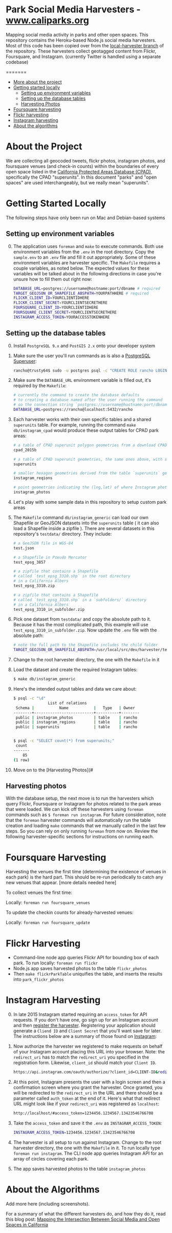 Park Social Media Harvesters - www.caliparks.org
==================================================
Mapping social media activity in parks and other open spaces. This repository contains the Heroku-based Node.js social
media harvesters. Most of this code has been copied over from the [local-harvester branch](https://github.com/stamen/parks.stamen.com/tree/local-harvester) of the repository.
These harvesters collect geotagged content from Flickr, Foursquare, and Instagram. (currently Twitter is handled using a separate codebase)

=======
  * [More about the project](#more-about-the-project)
  * [Getting started locally](#getting-started-locally)
    * [Setting up environment variables](#setting-up-environment-variables)
    * [Setting up the database tables](#setting-up-the-database-tables)
    * [Harvesting Photos](#harvesting-photos)
  * [Foursquare harvesting](#foursquare-harvesting)
  * [Flickr harvesting](#flickr-harvesting)
  * [Instagram harvesting](#instagram-harvesting)
  * [About the algorithms](#about-the-algorithms)

About the Project
=======================
We are collecting all geocoded tweets, flickr photos, instagram photos, and foursquare venues (and check-in counts) within
the boundaries of every open space listed in the [California Protected Areas Database (CPAD)](http://calands.org), specifically
the CPAD "superunits". In this document "parks" and "open spaces" are used interchangeably, but we really mean "superunits".

Getting Started Locally
=============================
The following steps have only been run on Mac and Debian-based systems

Setting up environment variables
-------------------------------------------
0. The application uses `foreman` and `make` to execute commands. Both use environment variables from the `.env`
in the root directory. Copy the `sample.env` to an `.env` file and fill it out appropriately. Some of these environment variables are harvester specific.
The `Makefile` requires a couple variables, as noted below. The expected values for these variables will be talked about in
the following directions in case you're unsure how to fill them out right now:

    ```bash
	DATABASE_URL=postgres://username@hostname:port/dbname # required
    TARGET_GEOJSON_OR_SHAPEFILE_ABSPATH=YOURPATHHERE # required
    FLICKR_CLIENT_ID=YOURCLIENTIDHERE
    FLICKR_CLIENT_SECRET=YOURCLIENTSECRETHERE
    FOURSQUARE_CLIENT_ID=YOURCLIENTIDHERE
    FOURSQUARE_CLIENT_SECRET=YOURCLIENTSECRETHERE
    INSTAGRAM_ACCESS_TOKEN=YOURACCESSTOKENHERE
    ```


Setting up the database tables
--------------------------------
0. Install `PostgreSQL 9.x` and `PostGIS 2.x` onto your developer system

0. Make sure the user you'll run commands as is also a [PostgreSQL Superuser](http://www.postgresql.org/docs/9.2/static/sql-createrole.html):

    ```bash
    rancho@trusty64$ sudo -u postgres psql -c "CREATE ROLE rancho LOGIN SUPERUSER;"
    ```

0. Make sure the `DATABASE_URL` environment variable is filled out, it's required by the `Makefile`:

    ```bash
    # currently the command to create the database defaults
    # to creating a database named after the user running the command
    # so the connection string `postgres://username@hostname:port/dbname` becomes
    DATABASE_URL=postgres://rancho@localhost:5432/rancho
    ```

0. Each harvester works with their own specific tables and a shared `superunits` table. For example, running the command
`make db/instagram_cpad` would produce these output tables for CPAD park areas:

    ```bash
    # a table of CPAD superunit polygon geometries from a download CPAD shapefile
    cpad_2015b

    # a table of CPAD superunit geometries, the same ones above, with some column names changed
    superunits

    # smaller hexagon geometries derived from the table `superunits` geometries
    instagram_reqions

    # point geometries indicating the (lng,lat) of where Instagram photos were found after running the harvesters
    instagram_photos
    ```

0. Let's play with some sample data in this repository to setup custom park areas

0. The `Makefile` command `db/instagram_generic` can load our own Shapefile or GeoJSON datasets into the `superunits` table
( it can also load a Shapefile inside a zipfile ). There are several datasets in this repository's `testdata/` directory. They include:

    ```bash
    # a GeoJSON file in WGS-84
    test.json

    # a Shapefile in Pseudo Mercator
    test_epsg_3857

    # a zipfile that contains a Shapefile
    # called `test_epsg_3310.shp` in the root directory
    # in a California Albers
    test_epsg_3310.zip

    # a zipfile that contains a Shapefile
    # called `test_epsg_3310.shp` in a `subfolders/` directory
    # in a California Albers
    test_epsg_3310_in_subfolder.zip
    ```

0. Pick one dataset from `testdata/` and copy the absolute path to it. Because it has the most complicated path,
this example will use `test_epsg_3310_in_subfolder.zip`. Now update the `.env` file with the absolute path:

    ```bash
    # note the full path to the Shapefile includes the child folder
    TARGET_GEOJSON_OR_SHAPEFILE_ABSPATH=/usr/local/src/dev/harvester/testdata/test_epsg_3310_in_subfolder.zip/subfolders/test_epsg_3310.shp
    ```

0. Change to the root harvester directory, the one with the `Makefile` in it

0. Load the dataset and create the required Instagram tables:

    ```bash
    $ make db/instagram_generic
    ```

0. Here's the intended output tables and data we care about:

    ```bash
    $ psql -c "\d"
                   List of relations
     Schema |           Name           |   Type   | Owner
    --------+--------------------------+----------+--------
     public | instagram_photos         | table    | rancho
     public | instagram_regions        | table    | rancho
     public | superunits               | table    | rancho


    $ psql -c "SELECT count(*) from superunits;"
     count
    -------
        85
    (1 row)
    ```
0. Move on to the [Harvesting Photos](#

Harvesting photos
------------------------------------------

With the database setup, the next move is to run the harvesters which query Flickr, Foursquare or Instagram for photos related to the park areas that were loaded.
We can kick off these harvesters using `foreman` commands such as `$ foreman run instagram`. For future consideration, note that the `foreman` harvester commands
will automatically run the table creation and loading `make` commands that we manually called in the last few steps. So you can
rely on only running `foreman` from now on. Review the following harvester-specific sections for instructions on running each.

Foursquare Harvesting
=======================
Harvesting the venues the first time (determining the existence of venues in each park) is the hard part. This should be re-run periodically to catch any new venues that appear. [more details needed here]

To collect venues the first time: 

Locally: `foreman run foursquare_venues`

To update the checkin counts for already-harvested venues:

Locally: `foreman run foursquare_update`

Flickr Harvesting
===================
*	Command-line node app queries Flickr API for bounding box of each park. To run locally: `foreman run flickr`
*	Node.js app saves harvested photos to the table `flickr_photos`
*	Then `make flickrParkTable` uniquifies the table, and inserts the results into `park_flickr_photos`

Instagram Harvesting
=======================
0. In late 2015 Instagram started requiring an `access_token` for API requests. If you don't have one, go sign up for an Instagram account and
then [register the harvester](https://www.instagram.com/developer/clients/manage/). Registering your application should
generate a `Cliend ID` and `Client Secret` that you'll want save for later. The instructions below are a summary of those found on
[Instagram](https://www.instagram.com/developer/authentication/):

0. Now authorize the harvester we registered to make requests on behalf of your Instagram account placing this URL into your browser.
Note: the `redirect_uri` has to match the `redirect_uri` you specified in the registration form. Likewise, `client_id` should match your
`Client ID`.

    ```bash
    https://api.instagram.com/oauth/authorize/?client_id=CLIENT-ID&redirect_uri=REDIRECT-URI&response_type=token&scope=basic+public_content
    ```

0. At this point, Instagram presents the user with a login screen and then a confirmation screen where you grant the harvester. Once granted,
you will be redirected to the `redirect_uri` in the URL and there should be a parameter called `auth_token` at the end of it. Here's what that redirect URL
might look like if your `redirect_uri` was registered as `localhost`:

    ```bash
    http://localhost/#access_token=1234456.1234567.13423546766708
    ```

0. Take the `access_token` and save it the `.env` as `INSTAGRAM_ACCESS_TOKEN`:

    ```bash
    INSTAGRAM_ACCESS_TOKEN=1234456.1234567.13423546766708
    ```
0. The harvester is all setup to run against Instagram. Change to the root harvester directory, the one with the `Makefile` in it.
To run locally type `foreman run instagram`. The CLI node app queries Instagram API for an array of circles covering each park.

0. The app saves harvested photos to the table `instagram_photos`

About the Algorithms
======================

Add more here (including screenshots).

For a summary of what the different harvesters do, and how they do it, read this blog post: [Mapping the Intersection Between Social Media and Open Spaces in California](http://content.stamen.com/mapping_the_intersection_between_social_media_and_open_spaces_in_ca)

